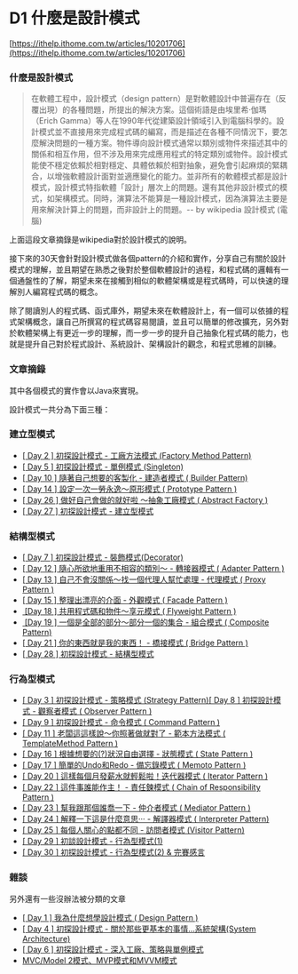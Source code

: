 # D1 什麼是設計模式

[https://ithelp.ithome.com.tw/articles/10201706](https://ithelp.ithome.com.tw/articles/10201706)

### **什麼是設計模式**

> 在軟體工程中，設計模式（design pattern）是對軟體設計中普遍存在（反覆出現）的各種問題，所提出的解決方案。這個術語是由埃里希·伽瑪（Erich Gamma）等人在1990年代從建築設計領域引入到電腦科學的。設計模式並不直接用來完成程式碼的編寫，而是描述在各種不同情況下，要怎麼解決問題的一種方案。物件導向設計模式通常以類別或物件來描述其中的關係和相互作用，但不涉及用來完成應用程式的特定類別或物件。設計模式能使不穩定依賴於相對穩定、具體依賴於相對抽象，避免會引起麻煩的緊耦合，以增強軟體設計面對並適應變化的能力。並非所有的軟體模式都是設計模式，設計模式特指軟體「設計」層次上的問題。還有其他非設計模式的模式，如架構模式。同時，演算法不能算是一種設計模式，因為演算法主要是用來解決計算上的問題，而非設計上的問題。-- by wikipedia 設計模式 (電腦)
> 

上面這段文章摘錄是wikipedia對於設計模式的說明。

接下來的30天會針對設計模式做各個pattern的介紹和實作，分享自己有關於設計模式的理解，並且期望在熟悉之後對於整個軟體設計的過程，和程式碼的邏輯有一個通盤性的了解，期望未來在接觸到相似的軟體架構或是程式碼時，可以快速的理解別人編寫程式碼的概念。

除了閱讀別人的程式碼、函式庫外，期望未來在軟體設計上，有一個可以依據的程式架構概念，讓自己所撰寫的程式碼容易閱讀，並且可以簡單的修改擴充，另外對於軟體架構上有更近一步的理解，而一步一步的提升自己抽象化程式碼的能力，也就是提升自己對於程式設計、系統設計、架構設計的觀念，和程式思維的訓練。

### **文章摘錄**

其中各個模式的實作會以Java來實現。

設計模式一共分為下面三種：

### **建立型模式**

- [[ Day 2 ] 初探設計模式 - 工廠方法模式 (Factory Method Pattern)](https://ithelp.ithome.com.tw/articles/10202075)
- [[ Day 5 ] 初探設計模式 - 單例模式 (Singleton)](https://ithelp.ithome.com.tw/articles/10203092)
- [[ Day 10 ] 隨著自己想要的客製化 - 建造者模式 ( Builder Pattern)](https://ithelp.ithome.com.tw/articles/10204732)
- [[ Day 14 ] 設定一次一勞永逸～原形模式 ( Prototype Pattern )](https://ithelp.ithome.com.tw/articles/10205989)
- [[ Day 26 ] 做好自己會做的就好啦 ～抽象工廠模式 ( Abstract Factory )](https://ithelp.ithome.com.tw/articles/10208955)
- [[ Day 27 ] 初探設計模式 - 建立型模式](https://ithelp.ithome.com.tw/articles/10209153)

### **結構型模式**

- [[ Day 7 ] 初探設計模式 - 裝飾模式(Decorator)](https://ithelp.ithome.com.tw/articles/10203738)
- [[ Day 12 ] 隨心所欲地重用不相容的類別～ - 轉接器模式 ( Adapter Pattern )](https://ithelp.ithome.com.tw/articles/10205321)
- [[ Day 13 ] 自己不會沒關係～找一個代理人幫忙處理 - 代理模式 ( Proxy Pattern )](https://ithelp.ithome.com.tw/articles/10205659)
- [[ Day 15 ] 整理出漂亮的介面 - 外觀模式 ( Facade Pattern )](https://ithelp.ithome.com.tw/articles/10206318)
- [ [Day 18 ] 共用程式碼和物件～享元模式 ( Flyweight Pattern )](https://ithelp.ithome.com.tw/articles/10207215)
- [ [Day 19 ] 一個是全部的部分～部分一個的集合 - 組合模式 ( Composite Pattern)](https://ithelp.ithome.com.tw/articles/10207478)
- [[ Day 21 ] 你的東西就是我的東西！ - 橋接模式 ( Bridge Pattern )](https://ithelp.ithome.com.tw/articles/10207956)
- [[ Day 28 ] 初探設計模式 - 結構型模式](https://ithelp.ithome.com.tw/articles/10209403)

### **行為型模式**

- [[ Day 3 ] 初探設計模式 - 策略模式 (Strategy Pattern)](https://ithelp.ithome.com.tw/articles/10202506)[[ Day 8 ] 初探設計模式 - 觀察者模式 ( Observer Pattern )](https://ithelp.ithome.com.tw/articles/10204117)
- [[ Day 9 ] 初探設計模式 - 命令模式 ( Command Pattern )](https://ithelp.ithome.com.tw/articles/10204425)
- [[ Day 11 ] 老闆這這樣說～你照著做就對了 - 範本方法模式 ( TemplateMethod Pattern )](https://ithelp.ithome.com.tw/articles/10205036)
- [[ Day 16 ] 根據想要的(?)狀況自由選擇 - 狀態模式 ( State Pattern )](https://ithelp.ithome.com.tw/articles/10206608)
- [[ Day 17 ] 簡單的Undo和Redo - 備忘錄模式 ( Memoto Pattern )](https://ithelp.ithome.com.tw/articles/10206939)
- [[ Day 20 ] 這樣每個月發薪水就輕鬆啦！迭代器模式 ( Iterator Pattern )](https://ithelp.ithome.com.tw/articles/10207704)
- [[ Day 22 ] 這件事誰能作主！ - 責任鍊模式 ( Chain of Responsibility Pattern )](https://ithelp.ithome.com.tw/articles/10208172)
- [[ Day 23 ] 幫我跟那個誰喬一下 - 仲介者模式 ( Mediator Pattern )](https://ithelp.ithome.com.tw/articles/10208389)
- [[ Day 24 ] 解釋一下這是什麼意思··· - 解譯器模式 ( Interpreter Pattern)](https://ithelp.ithome.com.tw/articles/10208556)
- [[ Day 25 ] 每個人關心的點都不同 - 訪問者模式 (Visitor Pattern)](https://ithelp.ithome.com.tw/articles/10208766)
- [[ Day 29 ] 初談設計模式 - 行為型模式(1)](https://ithelp.ithome.com.tw/articles/10209510)
- [[ Day 30 ] 初探設計模式 - 行為型模式(2) & 完賽感言](https://ithelp.ithome.com.tw/articles/10209695)

### **雜談**

另外還有一些沒辦法被分類的文章

- [[ Day 1 ] 我為什麼想學設計模式 ( Design Pattern )](https://ithelp.ithome.com.tw/articles/10201706)
- [[ Day 4 ] 初探設計模式 - 關於那些更基本的事情...系統架構(System Architecture)](https://ithelp.ithome.com.tw/articles/10202864)
- [[ Day 6 ] 初探設計模式 - 深入工廠、策略與單例模式](https://ithelp.ithome.com.tw/articles/10203503)
- [MVC/Model 2模式、MVP模式和MVVM模式](https://ithelp.ithome.com.tw/articles/10212969)
